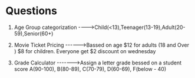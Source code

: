 # Questions

1. Age Group categorization
   ---->Child(<13),Teenager(13-19),Adult(20-59),Senior(60+)
2. Movie Ticket Pricing
   ------>Bassed on age $12 for adults (18 and Over ) $8 for children. Everyone get $2 discount on wednesday

3. Grade Calculator
   ------->Assign a letter grade bessed on a student score A(90-100), B(80-89), C(70-79), D(60-69), F(below - 40)
